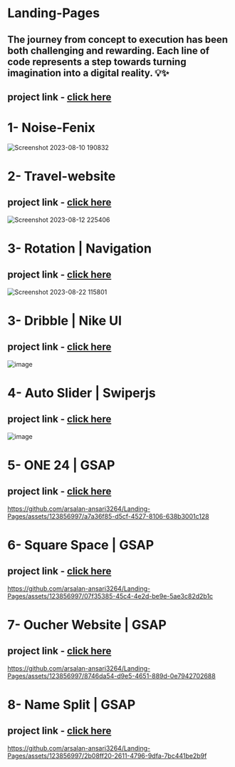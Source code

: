 # Landing-Pages
The journey from concept to execution has been both challenging and rewarding. Each line of code represents a step towards turning imagination into a digital reality. 💡✨
-
## project link - [click here](https://bit.ly/47surpt )
# 1- Noise-Fenix
![Screenshot 2023-08-10 190832](https://github.com/arsalan-ansari3264/Landing-Pages/assets/123856997/e4e278a7-9a86-4de4-8c63-8c32ef32d468)
# 2- Travel-website
## project link - [click here](https://tourmaline-sunshine-a43803.netlify.app/)
![Screenshot 2023-08-12 225406](https://github.com/arsalan-ansari3264/Landing-Pages/assets/123856997/13c02971-d965-496e-86de-ca8c3874306e)
# 3- Rotation | Navigation
## project link - [click here](https://shimmering-sawine-eaa67a.netlify.app/)
![Screenshot 2023-08-22 115801](https://github.com/arsalan-ansari3264/Landing-Pages/assets/123856997/cae6b1f6-3fe1-44bb-82e8-ce6c2b3a2f7c)
# 3- Dribble | Nike UI
## project link - [click here](https://charming-kulfi-85e98f.netlify.app/)
![image](https://github.com/arsalan-ansari3264/Landing-Pages/assets/123856997/3ba4fdd6-b5b4-49a1-b57b-8860f387ea48)
# 4- Auto Slider | Swiperjs
## project link - [click here](https://transcendent-liger-d6d092.netlify.app/)
![image](https://github.com/arsalan-ansari3264/Landing-Pages/assets/123856997/63708acb-810e-463b-a5af-86d8bd91b6b4)
# 5- ONE 24  | GSAP 
## project link - [click here](https://cozy-tapioca-0694f9.netlify.app/)
https://github.com/arsalan-ansari3264/Landing-Pages/assets/123856997/a7a36f85-d5cf-4527-8106-638b3001c128
# 6- Square Space | GSAP
## project link - [click here](https://leafy-belekoy-c6c6f7.netlify.app/)
https://github.com/arsalan-ansari3264/Landing-Pages/assets/123856997/07f35385-45c4-4e2d-be9e-5ae3c82d2b1c
# 7- Oucher Website | GSAP
## project link - [click here](https://velvety-syrniki-2b3409.netlify.app/)
https://github.com/arsalan-ansari3264/Landing-Pages/assets/123856997/8746da54-d9e5-4651-889d-0e7942702688
# 8- Name Split | GSAP
## project link - [click here](https://coruscating-toffee-ee79cd.netlify.app/)



https://github.com/arsalan-ansari3264/Landing-Pages/assets/123856997/2b08ff20-2611-4796-9dfa-7bc441be2b9f




